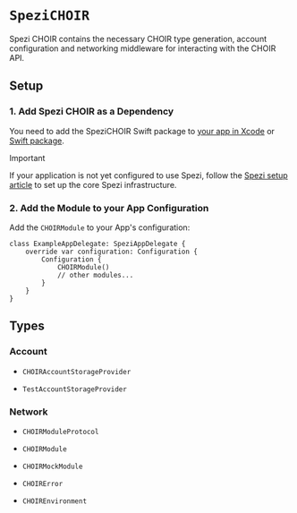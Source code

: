 # ``SpeziCHOIR``

<!--

This source file is part of the Stanford Spezi open source project

SPDX-FileCopyrightText: 2022 Stanford University and the project authors (see CONTRIBUTORS.md)

SPDX-License-Identifier: MIT
       
-->

Spezi CHOIR contains the necessary CHOIR type generation, account configuration and networking middleware for interacting with the CHOIR API.


## Setup

### 1. Add Spezi CHOIR as a Dependency

You need to add the SpeziCHOIR Swift package to
[your app in Xcode](https://developer.apple.com/documentation/xcode/adding-package-dependencies-to-your-app#) or
[Swift package](https://developer.apple.com/documentation/xcode/creating-a-standalone-swift-package-with-xcode#Add-a-dependency-on-another-Swift-package).

> [!IMPORTANT]  
> If your application is not yet configured to use Spezi, follow the [Spezi setup article](https://swiftpackageindex.com/stanfordspezi/spezi/documentation/spezi/initial-setup) to set up the core Spezi infrastructure.

### 2. Add the Module to your App Configuration

Add the `CHOIRModule` to your App's configuration:
```
class ExampleAppDelegate: SpeziAppDelegate {
    override var configuration: Configuration {
        Configuration {
            CHOIRModule()
            // other modules...
        }
    }
}
```

## Types

### Account

- ``CHOIRAccountStorageProvider``

- ``TestAccountStorageProvider``

### Network

- ``CHOIRModuleProtocol``

- ``CHOIRModule``

- ``CHOIRMockModule``

- ``CHOIRError``

- ``CHOIREnvironment``

